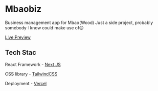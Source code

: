 # Mbaobiz

Business management app for Mbao(Wood)
Just a side project, probably somebody I know could make use of😉

[Live Preview](https://mbaobiz.vercel.app/)

## Tech Stac
React Framework - [Next JS](https://nextjs.org/)

CSS library - [TailwindCSS](https://tailwindcss.com/)

Deployment - [Vercel](https://vercel.com/)

